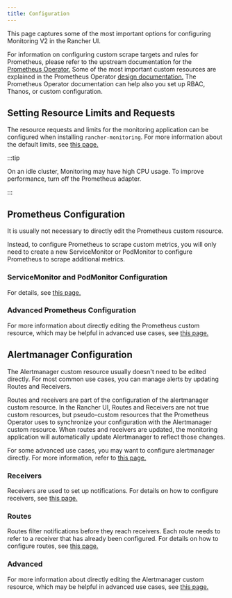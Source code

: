 ```yaml
---
title: Configuration
---
```


<head>
  <link rel="canonical" href="https://ranchermanager.docs.rancher.com/pages-for-subheaders/monitoring-v2-configuration-guides"/>
</head>

This page captures some of the most important options for configuring Monitoring V2 in the Rancher UI.

For information on configuring custom scrape targets and rules for Prometheus, please refer to the upstream documentation for the [Prometheus Operator.](https://github.com/prometheus-operator/prometheus-operator) Some of the most important custom resources are explained in the Prometheus Operator [design documentation.](https://github.com/prometheus-operator/prometheus-operator/blob/master/Documentation/design.md) The Prometheus Operator documentation can help also you set up RBAC, Thanos, or custom configuration.

## Setting Resource Limits and Requests

The resource requests and limits for the monitoring application can be configured when installing `rancher-monitoring`. For more information about the default limits, see [this page.](../reference-guides/monitoring-v2-configuration/helm-chart-options.md#configuring-resource-limits-and-requests)

:::tip

On an idle cluster, Monitoring may have high CPU usage. To improve performance, turn off the Prometheus adapter.

:::

## Prometheus Configuration

It is usually not necessary to directly edit the Prometheus custom resource.

Instead, to configure Prometheus to scrape custom metrics, you will only need to create a new ServiceMonitor or PodMonitor to configure Prometheus to scrape additional metrics.


### ServiceMonitor and PodMonitor Configuration

For details, see [this page.](../reference-guides/monitoring-v2-configuration/servicemonitors-and-podmonitors.md)

### Advanced Prometheus Configuration

For more information about directly editing the Prometheus custom resource, which may be helpful in advanced use cases, see [this page.](../how-to-guides/advanced-user-guides/monitoring-v2-configuration-guides/advanced-configuration/prometheus.md)

## Alertmanager Configuration

The Alertmanager custom resource usually doesn't need to be edited directly. For most common use cases, you can manage alerts by updating Routes and Receivers.

Routes and receivers are part of the configuration of the alertmanager custom resource. In the Rancher UI, Routes and Receivers are not true custom resources, but pseudo-custom resources that the Prometheus Operator uses to synchronize your configuration with the Alertmanager custom resource. When routes and receivers are updated, the monitoring application will automatically update Alertmanager to reflect those changes.

For some advanced use cases, you may want to configure alertmanager directly. For more information, refer to [this page.](../how-to-guides/advanced-user-guides/monitoring-v2-configuration-guides/advanced-configuration/alertmanager.md)

### Receivers

Receivers are used to set up notifications. For details on how to configure receivers, see [this page.](../reference-guides/monitoring-v2-configuration/receivers.md)
### Routes

Routes filter notifications before they reach receivers. Each route needs to refer to a receiver that has already been configured. For details on how to configure routes, see [this page.](../reference-guides/monitoring-v2-configuration/routes.md)

### Advanced

For more information about directly editing the Alertmanager custom resource, which may be helpful in advanced use cases, see [this page.](../how-to-guides/advanced-user-guides/monitoring-v2-configuration-guides/advanced-configuration/alertmanager.md)